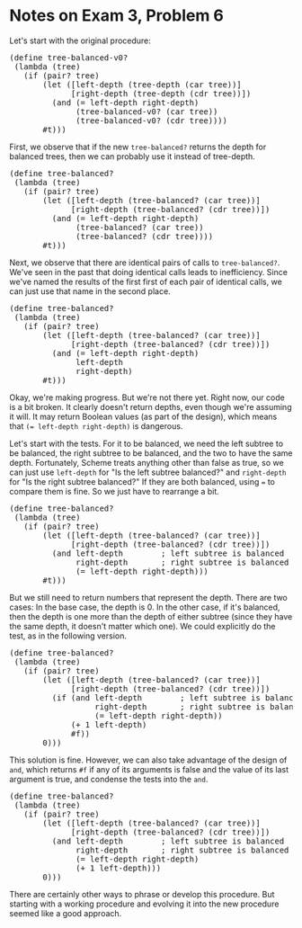 Notes on Exam 3, Problem 6
==========================

Let's start with the original procedure:

<pre>
(define tree-balanced-v0?
 (lambda (tree)
   (if (pair? tree)
       (let ([left-depth (tree-depth (car tree))]
             [right-depth (tree-depth (cdr tree))])
         (and (= left-depth right-depth)
              (tree-balanced-v0? (car tree))
              (tree-balanced-v0? (cdr tree))))
       #t)))
</pre>

First, we observe that if the new `tree-balanced?` returns the depth
for balanced trees, then we can probably use it instead of tree-depth.

<pre>
(define tree-balanced?
 (lambda (tree)
   (if (pair? tree)
       (let ([left-depth (tree-balanced? (car tree))]
             [right-depth (tree-balanced? (cdr tree))])
         (and (= left-depth right-depth)
              (tree-balanced? (car tree))
              (tree-balanced? (cdr tree))))
       #t)))
</pre>

Next, we observe that there are identical pairs of calls to
`tree-balanced?`.  We've seen in the past that doing identical calls
leads to inefficiency.  Since we've named the results of the first
first of each pair of identical calls, we can just use that name in 
the second place.

<pre>
(define tree-balanced?
 (lambda (tree)
   (if (pair? tree)
       (let ([left-depth (tree-balanced? (car tree))]
             [right-depth (tree-balanced? (cdr tree))])
         (and (= left-depth right-depth)
              left-depth
              right-depth)
       #t)))
</pre>

Okay, we're making progress.  But we're not there yet.  Right now, our
code is a bit broken.  It clearly doesn't return depths, even though we're
assuming it will.  It may return Boolean values (as part of the design),
which means that `(= left-depth right-depth)` is dangerous.  

Let's start with the tests.  For it to be balanced, we need the left
subtree to be balanced, the right subtree to be balanced, and the two
to have the same depth.  Fortunately, Scheme treats anything other than
false as true, so we can just use `left-depth` for "Is the left subtree
balanced?" and `right-depth` for "Is the right subtree balanced?"  If
they are both balanced, using `=` to compare them is fine.  So we just
have to rearrange a bit.

<pre>
(define tree-balanced?
 (lambda (tree)
   (if (pair? tree)
       (let ([left-depth (tree-balanced? (car tree))]
             [right-depth (tree-balanced? (cdr tree))])
         (and left-depth        ; left subtree is balanced
              right-depth       ; right subtree is balanced
              (= left-depth right-depth)))
       #t)))
</pre>

But we still need to return numbers that represent the depth.  There are 
two cases: In the base case, the depth is 0.  In the other case, if it's
balanced, then the depth is one more than the depth of either subtree
(since they have the same depth, it doesn't matter which one).  We
could explicitly do the test, as in the following version.

<pre>
(define tree-balanced?
 (lambda (tree)
   (if (pair? tree)
       (let ([left-depth (tree-balanced? (car tree))]
             [right-depth (tree-balanced? (cdr tree))])
         (if (and left-depth        ; left subtree is balanced
                  right-depth       ; right subtree is balanced
                  (= left-depth right-depth))
             (+ 1 left-depth)
             #f))
       0)))
</pre>

This solution is fine.  However, we can also take advantage of the
design of `and`, which returns `#f` if any of its arguments is false
and the value of its last argument is true, and condense the tests
into the `and`.

<pre>
(define tree-balanced?
 (lambda (tree)
   (if (pair? tree)
       (let ([left-depth (tree-balanced? (car tree))]
             [right-depth (tree-balanced? (cdr tree))])
         (and left-depth        ; left subtree is balanced
              right-depth       ; right subtree is balanced
              (= left-depth right-depth)
              (+ 1 left-depth)))
       0)))
</pre>

There are certainly other ways to phrase or develop this procedure. 
But starting with a working procedure and evolving it into the new
procedure seemed like a good approach.

